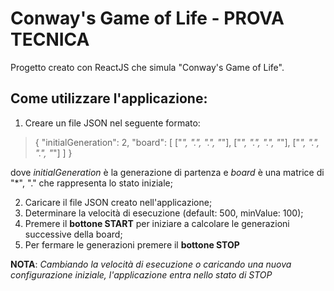 # Conway's Game of Life - PROVA TECNICA

Progetto creato con ReactJS che simula "Conway's Game of Life".

## Come utilizzare l'applicazione:

1. Creare un file JSON nel seguente formato:

>{
>    "initialGeneration": 2,
>    "board": [
>        ["*", ".", ".", "*"],
>        ["*", ".", ".", "*"],
>        ["*", ".", ".", "*"]
>    ]
>}

dove *initialGeneration* è la generazione di partenza e *board* è una matrice di "*", "." che rappresenta lo stato iniziale;

2. Caricare il file JSON creato nell'applicazione;
3. Determinare la velocità di esecuzione (default: 500, minValue: 100);
4. Premere il **bottone START** per iniziare a calcolare le generazioni successive della board;
5. Per fermare le generazioni premere il **bottone STOP**

**NOTA**: *Cambiando la velocità di esecuzione o caricando una nuova configurazione iniziale, l'applicazione entra nello stato di STOP*